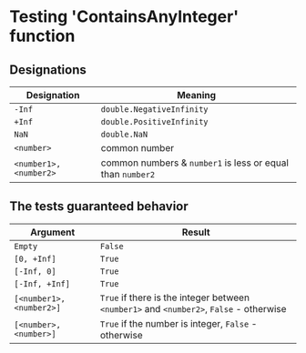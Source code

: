# Testing 'ContainsAnyInteger' function

## Designations

|Designation|Meaning|
|-|-|
|`-Inf`|`double.NegativeInfinity`|
|`+Inf`|`double.PositiveInfinity`|
|`NaN`|`double.NaN`|
|`<number>`|common number|
|`<number1>, <number2>`|common numbers & `number1` is less or equal than `number2`|

## The tests guaranteed behavior

|Argument|Result|
|-|-|
|`Empty`|`False`|
|`[0, +Inf]`|`True`|
|`[-Inf, 0]`|`True`|
|`[-Inf, +Inf]`|`True`|
|`[<number1>, <number2>]`|`True` if there is the integer between `<number1>` and `<number2>`, `False` - otherwise|
|`[<number>, <number>]`|`True` if the number is integer, `False` - otherwise|
